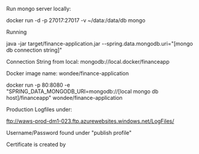 

Run mongo server locally:

docker run -d -p 27017:27017 -v ~/data:/data/db mongo

Running

java -jar target/finance-application.jar --spring.data.mongodb.uri="[mongo db connection string]"

Connection String from local: mongodb://local.docker/financeapp

Docker image name: wondee/finance-application

docker run -p 80:8080 -e "SPRING_DATA_MONGODB_URI=mongodb://[local mongo db host]/financeapp" wondee/finance-application

Production Logfiles under:

ftp://waws-prod-dm1-023.ftp.azurewebsites.windows.net/LogFiles/

Username/Password found under "publish profile"

Certificate is created by 

